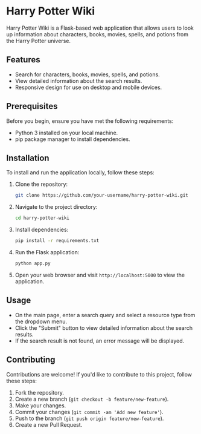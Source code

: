 # Harry Potter Wiki

Harry Potter Wiki is a Flask-based web application that allows users to look up information about characters, books, movies, spells, and potions from the Harry Potter universe.

## Features

- Search for characters, books, movies, spells, and potions.
- View detailed information about the search results.
- Responsive design for use on desktop and mobile devices.

## Prerequisites

Before you begin, ensure you have met the following requirements:

- Python 3 installed on your local machine.
- pip package manager to install dependencies.

## Installation

To install and run the application locally, follow these steps:

1. Clone the repository:
    ```bash
   git clone https://github.com/your-username/harry-potter-wiki.git
   
2. Navigate to the project directory:
    ```bash
    cd harry-potter-wiki
   
3. Install dependencies:
    ```bash
   pip install -r requirements.txt
   
4. Run the Flask application:
    ```bash
   python app.py
   

5. Open your web browser and visit `http://localhost:5000` to view the application.

## Usage

- On the main page, enter a search query and select a resource type from the dropdown menu.
- Click the "Submit" button to view detailed information about the search results.
- If the search result is not found, an error message will be displayed.

## Contributing

Contributions are welcome! If you'd like to contribute to this project, follow these steps:

1. Fork the repository.
2. Create a new branch (`git checkout -b feature/new-feature`).
3. Make your changes.
4. Commit your changes (`git commit -am 'Add new feature'`).
5. Push to the branch (`git push origin feature/new-feature`).
6. Create a new Pull Request.


